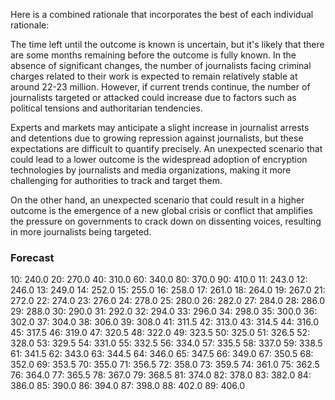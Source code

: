 Here is a combined rationale that incorporates the best of each individual rationale:

The time left until the outcome is known is uncertain, but it's likely that there are some months remaining before the outcome is fully known. In the absence of significant changes, the number of journalists facing criminal charges related to their work is expected to remain relatively stable at around 22-23 million. However, if current trends continue, the number of journalists targeted or attacked could increase due to factors such as political tensions and authoritarian tendencies.

Experts and markets may anticipate a slight increase in journalist arrests and detentions due to growing repression against journalists, but these expectations are difficult to quantify precisely. An unexpected scenario that could lead to a lower outcome is the widespread adoption of encryption technologies by journalists and media organizations, making it more challenging for authorities to track and target them.

On the other hand, an unexpected scenario that could result in a higher outcome is the emergence of a new global crisis or conflict that amplifies the pressure on governments to crack down on dissenting voices, resulting in more journalists being targeted.

### Forecast

10: 240.0
20: 270.0
40: 310.0
60: 340.0
80: 370.0
90: 410.0
11: 243.0
12: 246.0
13: 249.0
14: 252.0
15: 255.0
16: 258.0
17: 261.0
18: 264.0
19: 267.0
21: 272.0
22: 274.0
23: 276.0
24: 278.0
25: 280.0
26: 282.0
27: 284.0
28: 286.0
29: 288.0
30: 290.0
31: 292.0
32: 294.0
33: 296.0
34: 298.0
35: 300.0
36: 302.0
37: 304.0
38: 306.0
39: 308.0
41: 311.5
42: 313.0
43: 314.5
44: 316.0
45: 317.5
46: 319.0
47: 320.5
48: 322.0
49: 323.5
50: 325.0
51: 326.5
52: 328.0
53: 329.5
54: 331.0
55: 332.5
56: 334.0
57: 335.5
58: 337.0
59: 338.5
61: 341.5
62: 343.0
63: 344.5
64: 346.0
65: 347.5
66: 349.0
67: 350.5
68: 352.0
69: 353.5
70: 355.0
71: 356.5
72: 358.0
73: 359.5
74: 361.0
75: 362.5
76: 364.0
77: 365.5
78: 367.0
79: 368.5
81: 374.0
82: 378.0
83: 382.0
84: 386.0
85: 390.0
86: 394.0
87: 398.0
88: 402.0
89: 406.0